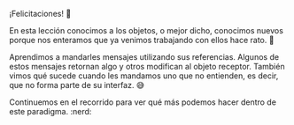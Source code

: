 ¡Felicitaciones! :tada:

En esta lección conocimos a los objetos, o mejor dicho, conocimos nuevos porque nos enteramos que ya venimos trabajando con ellos hace rato. :exploding_head:

Aprendimos a mandarles mensajes utilizando sus referencias. Algunos de estos mensajes retornan algo y otros modifican al objeto receptor. También vimos qué sucede cuando les mandamos uno que no entienden, es decir, que no forma parte de su interfaz. :sweat_smile:

Continuemos en el recorrido para ver qué más podemos hacer dentro de este paradigma. :nerd:

